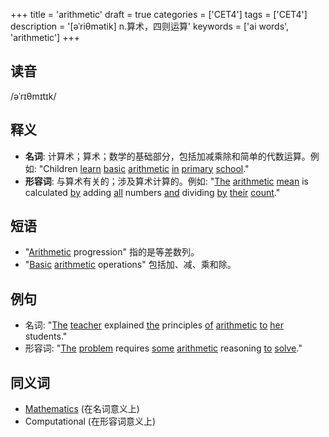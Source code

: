 +++
title = 'arithmetic'
draft = true
categories = ['CET4']
tags = ['CET4']
description = '[əˈriθmətik] n.算术，四则运算'
keywords = ['ai words', 'arithmetic']
+++

## 读音
/əˈrɪθmɪtɪk/

## 释义
- **名词**: 计算术；算术；数学的基础部分，包括加减乘除和简单的代数运算。例如: "Children [learn](/post/learn/) [basic](/post/basic/) [arithmetic](/post/arithmetic/) [in](/post/in/) [primary](/post/primary/) [school](/post/school/)."
- **形容词**: 与算术有关的；涉及算术计算的。例如: "[The](/post/the/) [arithmetic](/post/arithmetic/) [mean](/post/mean/) is calculated [by](/post/by/) adding [all](/post/all/) numbers [and](/post/and/) dividing [by](/post/by/) [their](/post/their/) [count](/post/count/)."

## 短语
- "[Arithmetic](/post/arithmetic/) progression" 指的是等差数列。
- "[Basic](/post/basic/) [arithmetic](/post/arithmetic/) operations" 包括加、减、乘和除。

## 例句
- 名词: "[The](/post/the/) [teacher](/post/teacher/) explained [the](/post/the/) principles [of](/post/of/) [arithmetic](/post/arithmetic/) [to](/post/to/) [her](/post/her/) students."
- 形容词: "[The](/post/the/) [problem](/post/problem/) requires [some](/post/some/) [arithmetic](/post/arithmetic/) reasoning [to](/post/to/) [solve](/post/solve/)."

## 同义词
- [Mathematics](/post/mathematics/) (在名词意义上)
- Computational (在形容词意义上)
